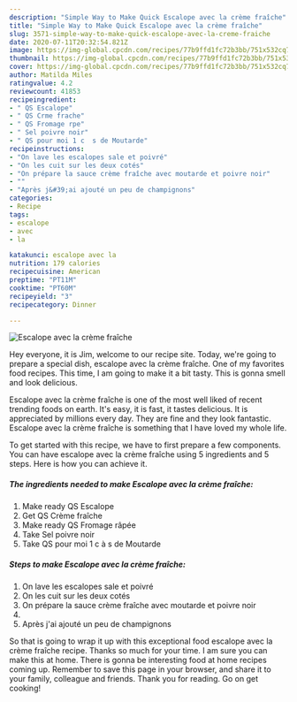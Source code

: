 ```yaml
---
description: "Simple Way to Make Quick Escalope avec la crème fraîche"
title: "Simple Way to Make Quick Escalope avec la crème fraîche"
slug: 3571-simple-way-to-make-quick-escalope-avec-la-creme-fraiche
date: 2020-07-11T20:32:54.821Z
image: https://img-global.cpcdn.com/recipes/77b9ffd1fc72b3bb/751x532cq70/escalope-avec-la-creme-fraiche-photo-principale-de-la-recette.jpg
thumbnail: https://img-global.cpcdn.com/recipes/77b9ffd1fc72b3bb/751x532cq70/escalope-avec-la-creme-fraiche-photo-principale-de-la-recette.jpg
cover: https://img-global.cpcdn.com/recipes/77b9ffd1fc72b3bb/751x532cq70/escalope-avec-la-creme-fraiche-photo-principale-de-la-recette.jpg
author: Matilda Miles
ratingvalue: 4.2
reviewcount: 41853
recipeingredient:
- " QS Escalope"
- " QS Crme frache"
- " QS Fromage rpe"
- " Sel poivre noir"
- " QS pour moi 1 c  s de Moutarde"
recipeinstructions:
- "On lave les escalopes sale et poivré"
- "On les cuit sur les deux cotés"
- "On prépare la sauce crème fraîche avec moutarde et poivre noir"
- ""
- "Après j&#39;ai ajouté un peu de champignons"
categories:
- Recipe
tags:
- escalope
- avec
- la

katakunci: escalope avec la 
nutrition: 179 calories
recipecuisine: American
preptime: "PT11M"
cooktime: "PT60M"
recipeyield: "3"
recipecategory: Dinner

---
```



![Escalope avec la crème fraîche](https://img-global.cpcdn.com/recipes/77b9ffd1fc72b3bb/751x532cq70/escalope-avec-la-creme-fraiche-photo-principale-de-la-recette.jpg)

Hey everyone, it is Jim, welcome to our recipe site. Today, we're going to prepare a special dish, escalope avec la crème fraîche. One of my favorites food recipes. This time, I am going to make it a bit tasty. This is gonna smell and look delicious.



Escalope avec la crème fraîche is one of the most well liked of recent trending foods on earth. It's easy, it is fast, it tastes delicious. It is appreciated by millions every day. They are fine and they look fantastic. Escalope avec la crème fraîche is something that I have loved my whole life.


To get started with this recipe, we have to first prepare a few components. You can have escalope avec la crème fraîche using 5 ingredients and 5 steps. Here is how you can achieve it.

<!--inarticleads1-->

##### The ingredients needed to make Escalope avec la crème fraîche:

1. Make ready  QS Escalope
1. Get  QS Crème fraîche
1. Make ready  QS Fromage râpée
1. Take  Sel poivre noir
1. Take  QS pour moi 1 c à s de Moutarde




<!--inarticleads2-->

##### Steps to make Escalope avec la crème fraîche:

1. On lave les escalopes sale et poivré
1. On les cuit sur les deux cotés
1. On prépare la sauce crème fraîche avec moutarde et poivre noir
1. 
1. Après j&#39;ai ajouté un peu de champignons




So that is going to wrap it up with this exceptional food escalope avec la crème fraîche recipe. Thanks so much for your time. I am sure you can make this at home. There is gonna be interesting food at home recipes coming up. Remember to save this page in your browser, and share it to your family, colleague and friends. Thank you for reading. Go on get cooking!
